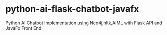 # python-ai-flask-chatbot-javafx
Python AI Chatbot Implementation using Neo4j,nltk,AIML with Flask API and JavaFx Front End
